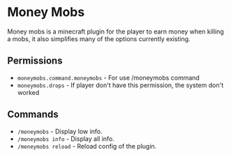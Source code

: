 # Money Mobs
Money mobs is a minecraft plugin for the player to earn money when killing a mobs, it also simplifies many of the options currently existing.

## Permissions
- `moneymobs.command.moneymobs` - For use /moneymobs command
- `moneymobs.drops` - If player don't have this permission, the system don't worked

## Commands
- `/moneymobs` - Display low info.
- `/moneymobs info` - Display all info.
- `/moneymobs reload` - Reload config of the plugin.